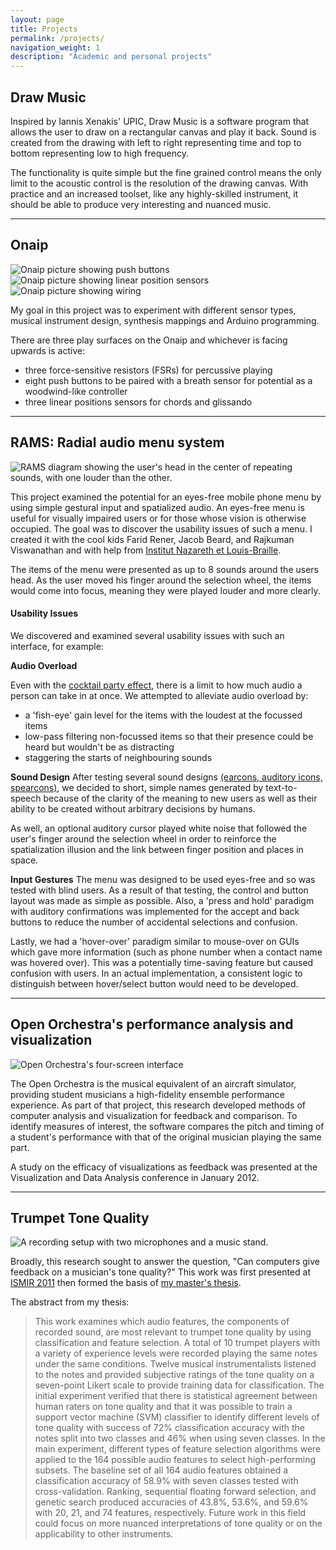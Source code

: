 ```yaml
---
layout: page
title: Projects
permalink: /projects/
navigation_weight: 1
description: "Academic and personal projects"
---
```


## Draw Music

Inspired by Iannis Xenakis' UPIC, Draw Music is a software program that allows the user to draw on a rectangular canvas and play it back. Sound is created from the drawing with left to right representing time and top to bottom representing low to high frequency. 

The functionality is quite simple but the fine grained control means the only limit to the acoustic control is the resolution of the drawing canvas. With practice and an increased toolset, like any highly-skilled instrument, it should be able to produce very interesting and nuanced music.

---

## Onaip

![Onaip picture showing push buttons]({{site.url}}/assets/onaipA.jpg)
![Onaip picture showing linear position sensors]({{site.url}}/assets/onaipC.jpg)
![Onaip picture showing wiring]({{site.url}}/assets/onaipB.jpg)

My goal in this project was to experiment with different sensor types, musical instrument design, synthesis mappings and Arduino programming.

There are three play surfaces on the Onaip and whichever is facing upwards is active:

- three force-sensitive resistors (FSRs) for percussive playing
- eight push buttons to be paired with a breath sensor for potential as a woodwind-like controller
- three linear positions sensors for chords and glissando

---

## RAMS: Radial audio menu system

![RAMS diagram showing the user's head in the center of repeating sounds, with one louder than the other.]({{site.url}}/assets/rams_topdown.png)

This project examined the potential for an eyes-free mobile phone menu by using simple gestural input and spatialized audio. An eyes-free menu is useful for visually impaired users or for those whose vision is otherwise occupied. The goal was to discover the usability issues of such a menu. I created it with the cool kids Farid Rener, Jacob Beard, and Rajkuman Viswanathan and with help from [Institut Nazareth et Louis-Braille](http://www.inlb.qc.ca/).

The items of the menu were presented as up to 8 sounds around the users head. As the user moved his finger around the selection wheel, the items would come into focus, meaning they were played louder and more clearly.

#### Usability Issues

We discovered and examined several usability issues with such an interface, for example:

**Audio Overload**

Even with the [cocktail party effect](http://en.wikipedia.org/wiki/Cocktail_party_effect), there is a limit to how much audio a person can take in at once. We attempted to alleviate audio overload by:

- a 'fish-eye' gain level for the items with the loudest at the focussed items 
- low-pass filtering non-focussed items so that their presence could be heard but wouldn't be as distracting
- staggering the starts of neighbouring sounds 

**Sound Design**
After testing several sound designs [(earcons, auditory icons, spearcons)](http://sonify.psych.gatech.edu/publications/pdfs/2008ICAD-DinglerLindsayWalker.pdf), we decided to short, simple names generated by text-to-speech because of the clarity of the meaning to new users as well as their ability to be created without arbitrary decisions by humans.

As well, an optional auditory cursor played white noise that followed the user's finger around the selection wheel in order to reinforce the spatialization illusion and the link between finger position and places in space.

**Input Gestures**
The menu was designed to be used eyes-free and so was tested with blind users. As a result of that testing, the control and button layout was made as simple as possible. Also, a 'press and hold' paradigm with auditory confirmations was implemented for the accept and back buttons to reduce the number of accidental selections and confusion. 

Lastly, we had a 'hover-over' paradigm similar to mouse-over on GUIs which gave more information (such as phone number when a contact name was hovered over). This was a potentially time-saving feature but caused confusion with users. In an actual implementation, a consistent logic to distinguish between hover/select button would need to be developed.

---

## Open Orchestra's performance analysis and visualization

![Open Orchestra's four-screen interface]({{site.url}}/assets/oo_monolito.png)

The Open Orchestra is the musical equivalent of an aircraft simulator, providing student musicians a high-fidelity ensemble performance experience. As part of that project, this research developed methods of computer analysis and visualization for feedback and comparison. To identify measures of interest, the software compares the pitch and timing of a student's performance with that of the original musician playing the same part.

A study on the efficacy of visualizations as feedback was presented at the Visualization and Data Analysis conference in January 2012.

---

## Trumpet Tone Quality

![A recording setup with two microphones and a music stand.]({{site.url}}/assets/trumpet.jpg)

Broadly, this research sought to answer the question, "Can computers give feedback on a musician's tone quality?" This work was first presented at [ISMIR 2011](https://trevorknight.squarespace.com/s/Knight-PotentialForAutomaticAssessmentOfTrumpetToneQuality.pdf) then formed the basis of [my master's thesis](http://digitool.library.mcgill.ca/R/?func=dbin-jump-full&object_id=110681).

The abstract from my thesis: 

> This work examines which audio features, the components of recorded sound, are most relevant to trumpet tone quality by using classification and feature selection. A total of 10 trumpet players with a variety of experience levels were recorded playing the same notes under the same conditions. Twelve musical instrumentalists listened to the notes and provided subjective ratings of the tone quality on a seven-point Likert scale to provide training data for classification. The initial experiment verified that there is statistical agreement between human raters on tone quality and that it was possible to train a support vector machine (SVM) classifier to identify different levels of tone quality with success of 72% classification accuracy with the notes split into two classes and 46% when using seven classes. In the main experiment, different types of feature selection algorithms were applied to the 164 possible audio features to select high-performing subsets. The baseline set of all 164 audio features obtained a classification accuracy of 58.9% with seven classes tested with cross-validation. Ranking, sequential floating forward selection, and genetic search produced accuracies of 43.8%, 53.6%, and 59.6% with 20, 21, and 74 features, respectively. Future work in this field could focus on more nuanced interpretations of tone quality or on the applicability to other instruments.